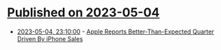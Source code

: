 # [Published on 2023-05-04](index.md)

* [2023-05-04, 23:10:00](https://mobile.slashdot.org/story/23/05/04/2050225/apple-reports-better-than-expected-quarter-driven-by-iphone-sales?utm_source=rss1.0mainlinkanon&utm_medium=feed) - [Apple Reports Better-Than-Expected Quarter Driven By iPhone Sales](https://mobile.slashdot.org/story/23/05/04/2050225/apple-reports-better-than-expected-quarter-driven-by-iphone-sales?utm_source=rss1.0mainlinkanon&utm_medium=feed)
